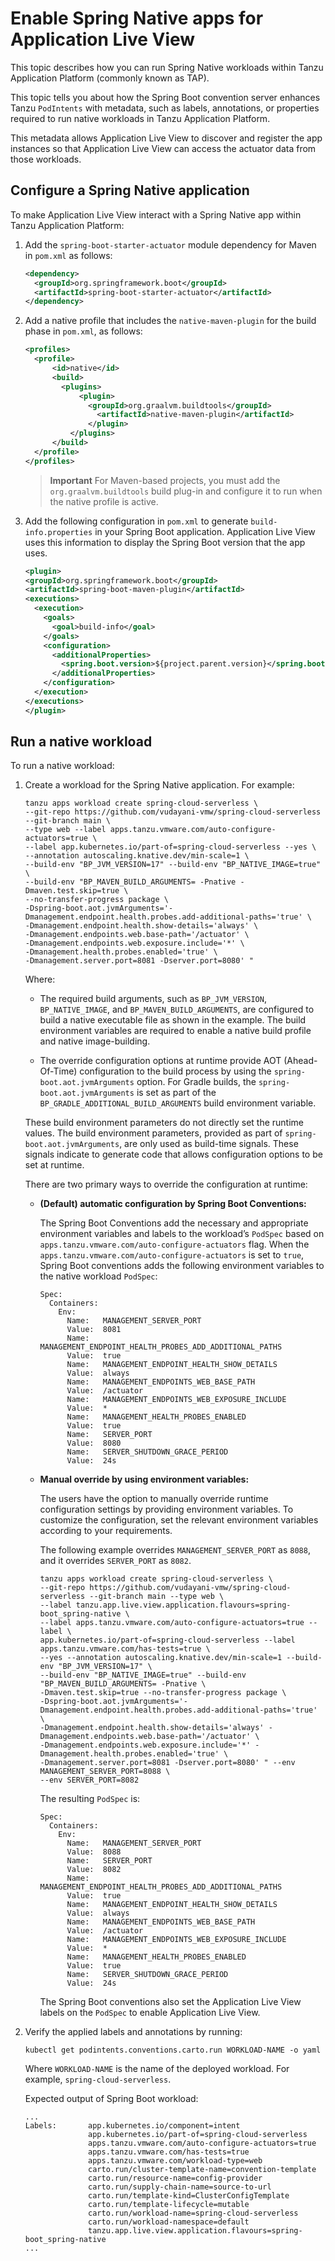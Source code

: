 # Enable Spring Native apps for Application Live View

This topic describes how you can run Spring Native workloads within Tanzu Application Platform
(commonly known as TAP).

This topic tells you about how the Spring Boot convention server enhances Tanzu `PodIntents` with
metadata, such as labels, annotations, or properties required to run native workloads in
Tanzu Application Platform.

This metadata allows Application Live View to discover and register the app instances so that
Application Live View can access the actuator data from those workloads.

## <a id="native-app-config"></a> Configure a Spring Native application

To make Application Live View interact with a Spring Native app within Tanzu Application Platform:

1. Add the `spring-boot-starter-actuator` module dependency for Maven in `pom.xml` as follows:

   ```xml
   <dependency>
     <groupId>org.springframework.boot</groupId>
     <artifactId>spring-boot-starter-actuator</artifactId>
   </dependency>
   ```

1. Add a native profile that includes the `native-maven-plugin` for the build phase in `pom.xml`, as
   follows:

   ```xml
   <profiles>
     <profile>
         <id>native</id>
         <build>
           <plugins>
               <plugin>
                 <groupId>org.graalvm.buildtools</groupId>
                   <artifactId>native-maven-plugin</artifactId>
                 </plugin>
             </plugins>
         </build>
     </profile>
   </profiles>
   ```

   > **Important** For Maven-based projects, you must add the `org.graalvm.buildtools` build plug-in
   > and configure it to run when the native profile is active.

1. Add the following configuration in `pom.xml` to generate `build-info.properties` in your
   Spring Boot application. Application Live View uses this information to display the Spring Boot
   version that the app uses.

   ```xml
   <plugin>
   <groupId>org.springframework.boot</groupId>
   <artifactId>spring-boot-maven-plugin</artifactId>
   <executions>
     <execution>
       <goals>
         <goal>build-info</goal>
       </goals>
       <configuration>
         <additionalProperties>
           <spring.boot.version>${project.parent.version}</spring.boot.version>
         </additionalProperties>
       </configuration>
     </execution>
   </executions>
   </plugin>
   ```

## <a id="run-native-workload"></a> Run a native workload

To run a native workload:

1. Create a workload for the Spring Native application. For example:

   ```console
   tanzu apps workload create spring-cloud-serverless \
   --git-repo https://github.com/vudayani-vmw/spring-cloud-serverless --git-branch main \
   --type web --label apps.tanzu.vmware.com/auto-configure-actuators=true \
   --label app.kubernetes.io/part-of=spring-cloud-serverless --yes \
   --annotation autoscaling.knative.dev/min-scale=1 \
   --build-env "BP_JVM_VERSION=17" --build-env "BP_NATIVE_IMAGE=true" \
   --build-env "BP_MAVEN_BUILD_ARGUMENTS= -Pnative -Dmaven.test.skip=true \
   --no-transfer-progress package \
   -Dspring-boot.aot.jvmArguments='-Dmanagement.endpoint.health.probes.add-additional-paths='true' \
   -Dmanagement.endpoint.health.show-details='always' \
   -Dmanagement.endpoints.web.base-path='/actuator' \
   -Dmanagement.endpoints.web.exposure.include='*' \
   -Dmanagement.health.probes.enabled='true' \
   -Dmanagement.server.port=8081 -Dserver.port=8080' "
   ```

   Where:

   - The required build arguments, such as `BP_JVM_VERSION`, `BP_NATIVE_IMAGE`, and
     `BP_MAVEN_BUILD_ARGUMENTS`, are configured to build a native executable file as shown in the
     example. The build environment variables are required to enable a native build profile and
     native image-building.

   - The override configuration options at runtime provide AOT (Ahead-Of-Time) configuration to the
     build process by using the `spring-boot.aot.jvmArguments` option. For Gradle builds, the
     `spring-boot.aot.jvmArguments` is set as part of the `BP_GRADLE_ADDITIONAL_BUILD_ARGUMENTS`
     build environment variable.

   These build environment parameters do not directly set the runtime values. The build environment
   parameters, provided as part of `spring-boot.aot.jvmArguments`, are only used as build-time
   signals. These signals indicate to generate code that allows configuration options to be set at
   runtime.

   There are two primary ways to override the configuration at runtime:

   - **(Default) automatic configuration by Spring Boot Conventions:**

     The Spring Boot Conventions add the necessary and appropriate environment variables and labels
     to the workload’s `PodSpec` based on `apps.tanzu.vmware.com/auto-configure-actuators` flag.
     When the `apps.tanzu.vmware.com/auto-configure-actuators` is set to `true`, Spring Boot
     conventions adds the following environment variables to the native workload `PodSpec`:

      ```console
      Spec:
        Containers:
          Env:
            Name:   MANAGEMENT_SERVER_PORT
            Value:  8081
            Name:   MANAGEMENT_ENDPOINT_HEALTH_PROBES_ADD_ADDITIONAL_PATHS
            Value:  true
            Name:   MANAGEMENT_ENDPOINT_HEALTH_SHOW_DETAILS
            Value:  always
            Name:   MANAGEMENT_ENDPOINTS_WEB_BASE_PATH
            Value:  /actuator
            Name:   MANAGEMENT_ENDPOINTS_WEB_EXPOSURE_INCLUDE
            Value:  *
            Name:   MANAGEMENT_HEALTH_PROBES_ENABLED
            Value:  true
            Name:   SERVER_PORT
            Value:  8080
            Name:   SERVER_SHUTDOWN_GRACE_PERIOD
            Value:  24s
      ```

   - **Manual override by using environment variables:**

     The users have the option to manually override runtime configuration settings by providing
     environment variables. To customize the configuration, set the relevant environment variables
     according to your requirements.

     The following example overrides `MANAGEMENT_SERVER_PORT` as `8088`, and it overrides
     `SERVER_PORT` as `8082`.

      ```console
      tanzu apps workload create spring-cloud-serverless \
      --git-repo https://github.com/vudayani-vmw/spring-cloud-serverless --git-branch main --type web \
      --label tanzu.app.live.view.application.flavours=spring-boot_spring-native \
      --label apps.tanzu.vmware.com/auto-configure-actuators=true --label \
      app.kubernetes.io/part-of=spring-cloud-serverless --label apps.tanzu.vmware.com/has-tests=true \
      --yes --annotation autoscaling.knative.dev/min-scale=1 --build-env "BP_JVM_VERSION=17" \
      --build-env "BP_NATIVE_IMAGE=true" --build-env "BP_MAVEN_BUILD_ARGUMENTS= -Pnative \
      -Dmaven.test.skip=true --no-transfer-progress package \
      -Dspring-boot.aot.jvmArguments='-Dmanagement.endpoint.health.probes.add-additional-paths='true' \
      -Dmanagement.endpoint.health.show-details='always' -Dmanagement.endpoints.web.base-path='/actuator' \
      -Dmanagement.endpoints.web.exposure.include='*' -Dmanagement.health.probes.enabled='true' \
      -Dmanagement.server.port=8081 -Dserver.port=8080' " --env MANAGEMENT_SERVER_PORT=8088 \
      --env SERVER_PORT=8082
      ```

     The resulting `PodSpec` is:

      ```console
      Spec:
        Containers:
          Env:
            Name:   MANAGEMENT_SERVER_PORT
            Value:  8088
            Name:   SERVER_PORT
            Value:  8082
            Name:   MANAGEMENT_ENDPOINT_HEALTH_PROBES_ADD_ADDITIONAL_PATHS
            Value:  true
            Name:   MANAGEMENT_ENDPOINT_HEALTH_SHOW_DETAILS
            Value:  always
            Name:   MANAGEMENT_ENDPOINTS_WEB_BASE_PATH
            Value:  /actuator
            Name:   MANAGEMENT_ENDPOINTS_WEB_EXPOSURE_INCLUDE
            Value:  *
            Name:   MANAGEMENT_HEALTH_PROBES_ENABLED
            Value:  true
            Name:   SERVER_SHUTDOWN_GRACE_PERIOD
            Value:  24s
      ```

     The Spring Boot conventions also set the Application Live View labels on the `PodSpec` to enable
     Application Live View.

1. Verify the applied labels and annotations by running:

   ```console
   kubectl get podintents.conventions.carto.run WORKLOAD-NAME -o yaml
   ```

   Where `WORKLOAD-NAME` is the name of the deployed workload. For example, `spring-cloud-serverless`.

   Expected output of Spring Boot workload:

   ```console
   ...
   Labels:       app.kubernetes.io/component=intent
                 app.kubernetes.io/part-of=spring-cloud-serverless
                 apps.tanzu.vmware.com/auto-configure-actuators=true
                 apps.tanzu.vmware.com/has-tests=true
                 apps.tanzu.vmware.com/workload-type=web
                 carto.run/cluster-template-name=convention-template
                 carto.run/resource-name=config-provider
                 carto.run/supply-chain-name=source-to-url
                 carto.run/template-kind=ClusterConfigTemplate
                 carto.run/template-lifecycle=mutable
                 carto.run/workload-name=spring-cloud-serverless
                 carto.run/workload-namespace=default
                 tanzu.app.live.view.application.flavours=spring-boot_spring-native
   ...
   ```